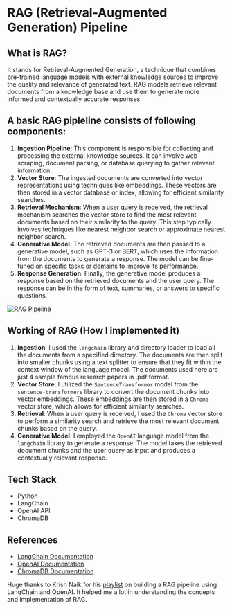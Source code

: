 # RAG (Retrieval-Augmented Generation) Pipeline

## What is RAG?
It stands for Retrieval-Augmented Generation, a technique that combines pre-trained language models with external knowledge sources to improve the quality and relevance of generated text. RAG models retrieve relevant documents from a knowledge base and use them to generate more informed and contextually accurate responses.

## A basic RAG pipleline consists of following components:
1. **Ingestion Pipeline**: This component is responsible for collecting and processing the external knowledge sources. It can involve web scraping, document parsing, or database querying to gather relevant information.
2. **Vector Store**: The ingested documents are converted into vector representations using techniques like embeddings. These vectors are then stored in a vector database or index, allowing for efficient similarity searches.
3. **Retrieval Mechanism**: When a user query is received, the retrieval mechanism searches the vector store to find the most relevant documents based on their similarity to the query. This step typically involves techniques like nearest neighbor search or approximate nearest neighbor search.
4. **Generative Model**: The retrieved documents are then passed to a generative model, such as GPT-3 or BERT, which uses the information from the documents to generate a response. The model can be fine-tuned on specific tasks or domains to improve its performance.
5. **Response Generation**: Finally, the generative model produces a response based on the retrieved documents and the user query. The response can be in the form of text, summaries, or answers to specific questions.

![RAG Pipeline](../data/RAG_pipeline.jpeg)

## Working of RAG (How I implemented it)
1. **Ingestion**:  I used the `langchain` library and directory loader to load all the documents from a specified directory. The documents are then split into smaller chunks using a text splitter to ensure that they fit within the context window of the language model. The documents used here are just 4 sample famous research papers in .pdf format.
2. **Vector Store**: I utilized the `SentenceTransformer` model from the `sentence-transformers` library to convert the document chunks into vector embeddings. These embeddings are then stored in a `Chroma` vector store, which allows for efficient similarity searches.
3. **Retrieval**: When a user query is received, I used the `Chroma` vector store to perform a similarity search and retrieve the most relevant document chunks based on the query.
4. **Generative Model**: I employed the `OpenAI` language model from the `langchain` library to generate a response. The model takes the retrieved document chunks and the user query as input and produces a contextually relevant response.

## Tech Stack
- Python
- LangChain
- OpenAI API
- ChromaDB

## References
- [LangChain Documentation](https://docs.langchain.com/oss/python/langchain/overview)
- [OpenAI Documentation](https://platform.openai.com/docs/introduction)
- [ChromaDB Documentation](https://docs.trychroma.com/getting-started)

Huge thanks to Krish Naik for his [playlist](https://www.youtube.com/playlist?list=PLZoTAELRMXVM8Pf4U67L4UuDRgV4TNX9D) on building a RAG pipeline using LangChain and OpenAI. It helped me a lot in understanding the concepts and implementation of RAG.
